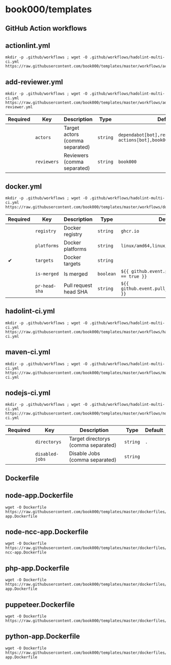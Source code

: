 # book000/templates

## GitHub Action workflows

## actionlint.yml

```shell
mkdir -p .github/workflows ; wget -O .github/workflows/hadolint-multi-ci.yml https://raw.githubusercontent.com/book000/templates/master/workflows/actionlint.yml
```

## add-reviewer.yml

```shell
mkdir -p .github/workflows ; wget -O .github/workflows/hadolint-multi-ci.yml https://raw.githubusercontent.com/book000/templates/master/workflows/add-reviewer.yml
```

| Required | Key | Description | Type | Default |
| --- | --- | --- | --- | --- |
|  | `actors` | Target actors (comma separated) | `string` | `dependabot[bot],renovate[bot],github-actions[bot],book000` |
|  | `reviewers` | Reviewers (comma separated) | `string` | `book000` |

## docker.yml

```shell
mkdir -p .github/workflows ; wget -O .github/workflows/hadolint-multi-ci.yml https://raw.githubusercontent.com/book000/templates/master/workflows/docker.yml
```

| Required | Key | Description | Type | Default |
| --- | --- | --- | --- | --- |
|  | `registry` | Docker registry | `string` | `ghcr.io` |
|  | `platforms` | Docker platforms | `string` | `linux/amd64,linux/arm64,linux/arm/v7` |
| ✔ | `targets` | Docker targets | `string` |  |
|  | `is-merged` | Is merged | `boolean` | `${{ github.event.pull_request.merged == true }}` |
|  | `pr-head-sha` | Pull request head SHA | `string` | `${{ github.event.pull_request.head.sha }}` |

## hadolint-ci.yml

```shell
mkdir -p .github/workflows ; wget -O .github/workflows/hadolint-multi-ci.yml https://raw.githubusercontent.com/book000/templates/master/workflows/hadolint-ci.yml
```

## maven-ci.yml

```shell
mkdir -p .github/workflows ; wget -O .github/workflows/hadolint-multi-ci.yml https://raw.githubusercontent.com/book000/templates/master/workflows/maven-ci.yml
```

## nodejs-ci.yml

```shell
mkdir -p .github/workflows ; wget -O .github/workflows/hadolint-multi-ci.yml https://raw.githubusercontent.com/book000/templates/master/workflows/nodejs-ci.yml
```

| Required | Key | Description | Type | Default |
| --- | --- | --- | --- | --- |
|  | `directorys` | Target directorys (comma separated) | `string` | `.` |
|  | `disabled-jobs` | Disable Jobs (comma separated) | `string` |  |

## Dockerfile

## node-app.Dockerfile

```shell
wget -O Dockerfile https://raw.githubusercontent.com/book000/templates/master/dockerfiles/node-app.Dockerfile
```

## node-ncc-app.Dockerfile

```shell
wget -O Dockerfile https://raw.githubusercontent.com/book000/templates/master/dockerfiles/node-ncc-app.Dockerfile
```

## php-app.Dockerfile

```shell
wget -O Dockerfile https://raw.githubusercontent.com/book000/templates/master/dockerfiles/php-app.Dockerfile
```

## puppeteer.Dockerfile

```shell
wget -O Dockerfile https://raw.githubusercontent.com/book000/templates/master/dockerfiles/puppeteer.Dockerfile
```

## python-app.Dockerfile

```shell
wget -O Dockerfile https://raw.githubusercontent.com/book000/templates/master/dockerfiles/python-app.Dockerfile
```
